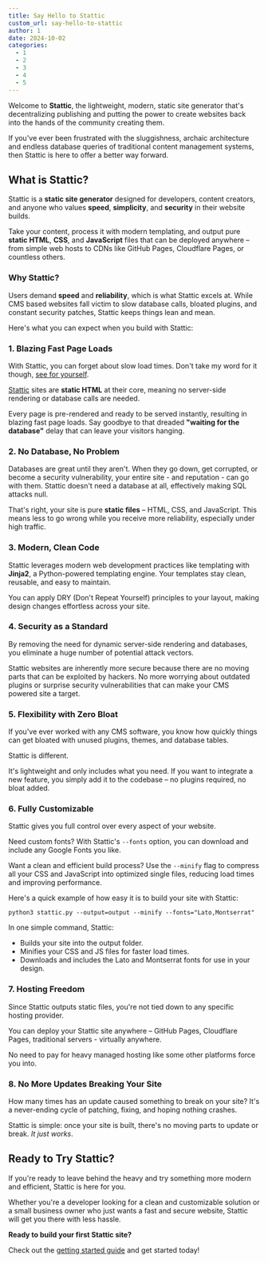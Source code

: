 ```yaml
---
title: Say Hello to Stattic
custom_url: say-hello-to-stattic
author: 1
date: 2024-10-02
categories:
  - 1
  - 2
  - 3
  - 4
  - 5
---
```


Welcome to **Stattic**, the lightweight, modern, static site generator that's decentralizing publishing and putting the power to create websites back into the hands of the community creating them.

If you've ever been frustrated with the sluggishness, archaic architecture and endless database queries of traditional content management systems, then Stattic is here to offer a better way forward.

## What is Stattic?

Stattic is a **static site generator** designed for developers, content creators, and anyone who values **speed**, **simplicity**, and **security** in their website builds. 

Take your content, process it with modern templating, and output pure **static HTML**, **CSS**, and **JavaScript** files that can be deployed anywhere – from simple web hosts to CDNs like GitHub Pages, Cloudflare Pages, or countless others.

### Why Stattic?

Users demand **speed** and **reliability**, which is what Stattic excels at. While CMS based websites fall victim to slow database calls, bloated plugins, and constant security patches, Stattic keeps things lean and mean.

Here's what you can expect when you build with Stattic:

### 1. **Blazing Fast Page Loads**

With Stattic, you can forget about slow load times. Don't take my word for it though, [see for yourself](https://pagespeed.web.dev/analysis/https-demo-stattic-site/04ku4kp8kj?form_factor=desktop).

[Stattic](https://stattic.site) sites are **static HTML** at their core, meaning no server-side rendering or database calls are needed. 

Every page is pre-rendered and ready to be served instantly, resulting in blazing fast page loads. Say goodbye to that dreaded **"waiting for the database"** delay that can leave your visitors hanging.

### 2. **No Database, No Problem**

Databases are great until they aren't. When they go down, get corrupted, or become a security vulnerability, your entire site - and reputation - can go with them. Stattic doesn't need a database at all, effectively making SQL attacks null.

That's right, your site is pure **static files** – HTML, CSS, and JavaScript. This means less to go wrong while you receive more reliability, especially under high traffic.

### 3. **Modern, Clean Code**

Stattic leverages modern web development practices like templating with **Jinja2**, a Python-powered templating engine. Your templates stay clean, reusable, and easy to maintain. 

You can apply DRY (Don't Repeat Yourself) principles to your layout, making design changes effortless across your site.

### 4. **Security as a Standard**

By removing the need for dynamic server-side rendering and databases, you eliminate a huge number of potential attack vectors. 

Stattic websites are inherently more secure because there are no moving parts that can be exploited by hackers. No more worrying about outdated plugins or surprise security vulnerabilities that can make your CMS powered site a target.

### 5. **Flexibility with Zero Bloat**

If you've ever worked with any CMS software, you know how quickly things can get bloated with unused plugins, themes, and database tables. 

Stattic is different.

It's lightweight and only includes what you need. If you want to integrate a new feature, you simply add it to the codebase – no plugins required, no bloat added.

### 6. **Fully Customizable**

Stattic gives you full control over every aspect of your website. 

Need custom fonts? With Stattic's `--fonts` option, you can download and include any Google Fonts you like. 

Want a clean and efficient build process? Use the `--minify` flag to compress all your CSS and JavaScript into optimized single files, reducing load times and improving performance.

Here's a quick example of how easy it is to build your site with Stattic:

```
python3 stattic.py --output=output --minify --fonts="Lato,Montserrat"
```

In one simple command, Stattic:

* Builds your site into the output folder.
* Minifies your CSS and JS files for faster load times.
* Downloads and includes the Lato and Montserrat fonts for use in your design.

### 7. Hosting Freedom

Since Stattic outputs static files, you're not tied down to any specific hosting provider. 

You can deploy your Stattic site anywhere – GitHub Pages, Cloudflare Pages, traditional servers - virtually anywhere.

No need to pay for heavy managed hosting like some other platforms force you into.

### 8. No More Updates Breaking Your Site

How many times has an update caused something to break on your site? It's a never-ending cycle of patching, fixing, and hoping nothing crashes.

Stattic is simple: once your site is built, there's no moving parts to update or break. _It just works_.

## Ready to Try Stattic?

If you're ready to leave behind the heavy and try something more modern and efficient, Stattic is here for you. 

Whether you're a developer looking for a clean and customizable solution or a small business owner who just wants a fast and secure website, Stattic will get you there with less hassle.

**Ready to build your first Stattic site?**

Check out the [getting started guide](/blog/command-line-arguments-for-stattic/) and get started today!